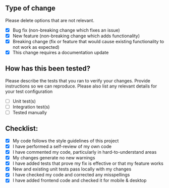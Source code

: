 ## Type of change

Please delete options that are not relevant.

- [X] Bug fix (non-breaking change which fixes an issue)
- [X] New feature (non-breaking change which adds functionality)
- [X] Breaking change (fix or feature that would cause existing functionality to not work as expected)
- [X] This change requires a documentation update

## How has this been tested?

Please describe the tests that you ran to verify your changes. Provide instructions so we can reproduce. Please also list any relevant details for your test configuration

- [ ] Unit test(s)
- [ ] Integration test(s)
- [ ] Tested manually

## Checklist:

- [X] My code follows the style guidelines of this project
- [X] I have performed a self-review of my own code
- [X] I have commented my code, particularly in hard-to-understand areas
- [X] My changes generate no new warnings
- [X] I have added tests that prove my fix is effective or that my feature works
- [X] New and existing unit tests pass locally with my changes
- [X] I have checked my code and corrected any misspellings
- [X] I have added frontend code and checked it for mobile & desktop
